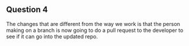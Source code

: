 ## Question 4
The changes that are different from the way we work is that the person making on a branch is now going to do a pull request to the developer to see if it can go into the updated repo.